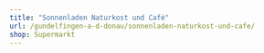 ```yaml
---
title: "Sonnenladen Naturkost und Café"
url: /gundelfingen-a-d-donau/sonnenladen-naturkost-und-cafe/
shop: Supermarkt
---
```

